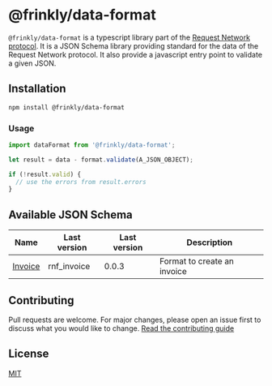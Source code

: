 # @frinkly/data-format

`@frinkly/data-format` is a typescript library part of the [Request Network protocol](https://github.com/RequestNetwork/requestNetwork).
It is a JSON Schema library providing standard for the data of the Request Network protocol. It also provide a javascript entry point to validate a given JSON.

## Installation

```bash
npm install @frinkly/data-format
```

### Usage

```js
import dataFormat from '@frinkly/data-format';

let result = data - format.validate(A_JSON_OBJECT);

if (!result.valid) {
  // use the errors from result.errors
}
```

## Available JSON Schema

| Name                                                    | Last version | Last version | Description                 |
| ------------------------------------------------------- | ------------ | ------------ | --------------------------- |
| [Invoice](/packages/data-format/src/format/rnf_invoice) | rnf_invoice  | 0.0.3        | Format to create an invoice |

## Contributing

Pull requests are welcome. For major changes, please open an issue first to discuss what you would like to change.
[Read the contributing guide](/CONTRIBUTING.md)

## License

[MIT](/LICENSE)
